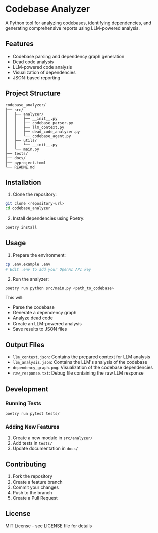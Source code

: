 # Codebase Analyzer

A Python tool for analyzing codebases, identifying dependencies, and generating comprehensive reports using LLM-powered analysis.

## Features

- Codebase parsing and dependency graph generation
- Dead code analysis
- LLM-powered code analysis
- Visualization of dependencies
- JSON-based reporting

## Project Structure

```
codebase_analyzer/
├── src/
│   ├── analyzer/
│   │   ├── __init__.py
│   │   ├── codebase_parser.py
│   │   ├── llm_context.py
│   │   ├── dead_code_analyzer.py
│   │   └── codebase_agent.py
│   ├── utils/
│   │   └── __init__.py
│   └── main.py
├── tests/
├── docs/
├── pyproject.toml
└── README.md
```

## Installation

1. Clone the repository:
```bash
git clone <repository-url>
cd codebase_analyzer
```

2. Install dependencies using Poetry:
```bash
poetry install
```

## Usage

1. Prepare the environment:
```bash
cp .env.example .env
# Edit .env to add your OpenAI API key
```

2. Run the analyzer:
```bash
poetry run python src/main.py <path_to_codebase>
```

This will:
- Parse the codebase
- Generate a dependency graph
- Analyze dead code
- Create an LLM-powered analysis
- Save results to JSON files

## Output Files

- `llm_context.json`: Contains the prepared context for LLM analysis
- `llm_analysis.json`: Contains the LLM's analysis of the codebase
- `dependency_graph.png`: Visualization of the codebase dependencies
- `raw_response.txt`: Debug file containing the raw LLM response

## Development

### Running Tests
```bash
poetry run pytest tests/
```

### Adding New Features
1. Create a new module in `src/analyzer/`
2. Add tests in `tests/`
3. Update documentation in `docs/`

## Contributing

1. Fork the repository
2. Create a feature branch
3. Commit your changes
4. Push to the branch
5. Create a Pull Request

## License

MIT License - see LICENSE file for details 